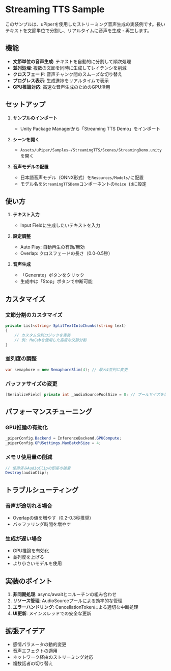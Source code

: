 # Streaming TTS Sample

このサンプルは、uPiperを使用したストリーミング音声生成の実装例です。長いテキストを文節単位で分割し、リアルタイムに音声を生成・再生します。

## 機能

- **文節単位の音声生成**: テキストを自動的に分割して順次処理
- **並列処理**: 複数の文節を同時に生成してレイテンシを削減
- **クロスフェード**: 音声チャンク間のスムーズな切り替え
- **プログレス表示**: 生成進捗をリアルタイムで表示
- **GPU推論対応**: 高速な音声生成のためのGPU活用

## セットアップ

1. **サンプルのインポート**
   - Unity Package Managerから「Streaming TTS Demo」をインポート
   
2. **シーンを開く**
   - `Assets/uPiper/Samples~/StreamingTTS/Scenes/StreamingDemo.unity`を開く

3. **音声モデルの配置**
   - 日本語音声モデル（ONNX形式）を`Resources/Models/`に配置
   - モデル名を`StreamingTTSDemo`コンポーネントの`Voice Id`に設定

## 使い方

1. **テキスト入力**
   - Input Fieldに生成したいテキストを入力

2. **設定調整**
   - Auto Play: 自動再生の有効/無効
   - Overlap: クロスフェードの長さ（0.0-0.5秒）

3. **音声生成**
   - 「Generate」ボタンをクリック
   - 生成中は「Stop」ボタンで中断可能

## カスタマイズ

### 文節分割のカスタマイズ
```csharp
private List<string> SplitTextIntoChunks(string text)
{
    // カスタム分割ロジックを実装
    // 例: MeCabを使用した高度な文節分割
}
```

### 並列度の調整
```csharp
var semaphore = new SemaphoreSlim(4); // 最大4並列に変更
```

### バッファサイズの変更
```csharp
[SerializeField] private int _audioSourcePoolSize = 8; // プールサイズを増やす
```

## パフォーマンスチューニング

### GPU推論の有効化
```csharp
_piperConfig.Backend = InferenceBackend.GPUCompute;
_piperConfig.GPUSettings.MaxBatchSize = 4;
```

### メモリ使用量の削減
```csharp
// 使用済みAudioClipの即座の破棄
Destroy(audioClip);
```

## トラブルシューティング

### 音声が途切れる場合
- Overlapの値を増やす（0.2-0.3秒推奨）
- バッファリング時間を増やす

### 生成が遅い場合
- GPU推論を有効化
- 並列度を上げる
- より小さいモデルを使用

## 実装のポイント

1. **非同期処理**: async/awaitとコルーチンの組み合わせ
2. **リソース管理**: AudioSourceプールによる効率的な管理
3. **エラーハンドリング**: CancellationTokenによる適切な中断処理
4. **UI更新**: メインスレッドでの安全な更新

## 拡張アイデア

- 感情パラメータの動的変更
- 音声エフェクトの適用
- ネットワーク経由のストリーミング対応
- 複数話者の切り替え